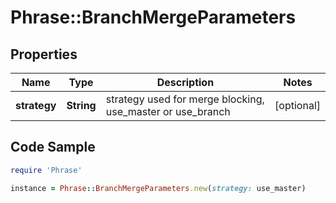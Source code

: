 # Phrase::BranchMergeParameters

## Properties

Name | Type | Description | Notes
------------ | ------------- | ------------- | -------------
**strategy** | **String** | strategy used for merge blocking, use_master or use_branch | [optional] 

## Code Sample

```ruby
require 'Phrase'

instance = Phrase::BranchMergeParameters.new(strategy: use_master)
```


